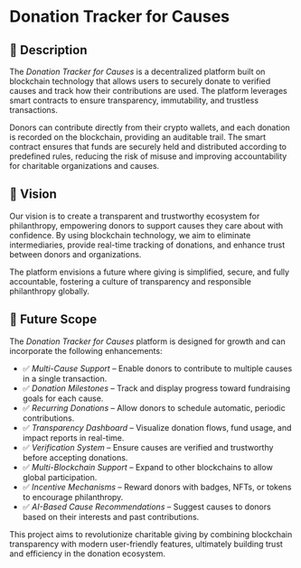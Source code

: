 # Donation Tracker for Causes

## 📖 Description

The *Donation Tracker for Causes* is a decentralized platform built on blockchain technology that allows users to securely donate to verified causes and track how their contributions are used. The platform leverages smart contracts to ensure transparency, immutability, and trustless transactions.  

Donors can contribute directly from their crypto wallets, and each donation is recorded on the blockchain, providing an auditable trail. The smart contract ensures that funds are securely held and distributed according to predefined rules, reducing the risk of misuse and improving accountability for charitable organizations and causes.

## 🎯 Vision

Our vision is to create a transparent and trustworthy ecosystem for philanthropy, empowering donors to support causes they care about with confidence. By using blockchain technology, we aim to eliminate intermediaries, provide real-time tracking of donations, and enhance trust between donors and organizations.  

The platform envisions a future where giving is simplified, secure, and fully accountable, fostering a culture of transparency and responsible philanthropy globally.

## 🚀 Future Scope

The *Donation Tracker for Causes* platform is designed for growth and can incorporate the following enhancements:

- ✅ *Multi-Cause Support* – Enable donors to contribute to multiple causes in a single transaction.  
- ✅ *Donation Milestones* – Track and display progress toward fundraising goals for each cause.  
- ✅ *Recurring Donations* – Allow donors to schedule automatic, periodic contributions.  
- ✅ *Transparency Dashboard* – Visualize donation flows, fund usage, and impact reports in real-time.  
- ✅ *Verification System* – Ensure causes are verified and trustworthy before accepting donations.  
- ✅ *Multi-Blockchain Support* – Expand to other blockchains to allow global participation.  
- ✅ *Incentive Mechanisms* – Reward donors with badges, NFTs, or tokens to encourage philanthropy.  
- ✅ *AI-Based Cause Recommendations* – Suggest causes to donors based on their interests and past contributions.  

This project aims to revolutionize charitable giving by combining blockchain transparency with modern user-friendly features, ultimately building trust and efficiency in the donation ecosystem.
